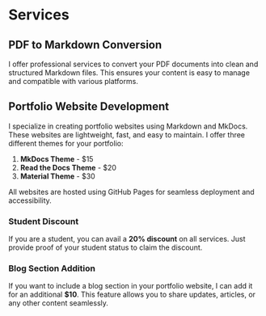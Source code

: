 # Services

## PDF to Markdown Conversion
I offer professional services to convert your PDF documents into clean and structured Markdown files. This ensures your content is easy to manage and compatible with various platforms.

## Portfolio Website Development
I specialize in creating portfolio websites using Markdown and MkDocs. These websites are lightweight, fast, and easy to maintain. I offer three different themes for your portfolio:

1. **MkDocs Theme** - $15
2. **Read the Docs Theme** - $20
3. **Material Theme** - $30

All websites are hosted using GitHub Pages for seamless deployment and accessibility.

### Student Discount
If you are a student, you can avail a **20% discount** on all services. Just provide proof of your student status to claim the discount.

### Blog Section Addition
If you want to include a blog section in your portfolio website, I can add it for an additional **$10**. This feature allows you to share updates, articles, or any other content seamlessly.